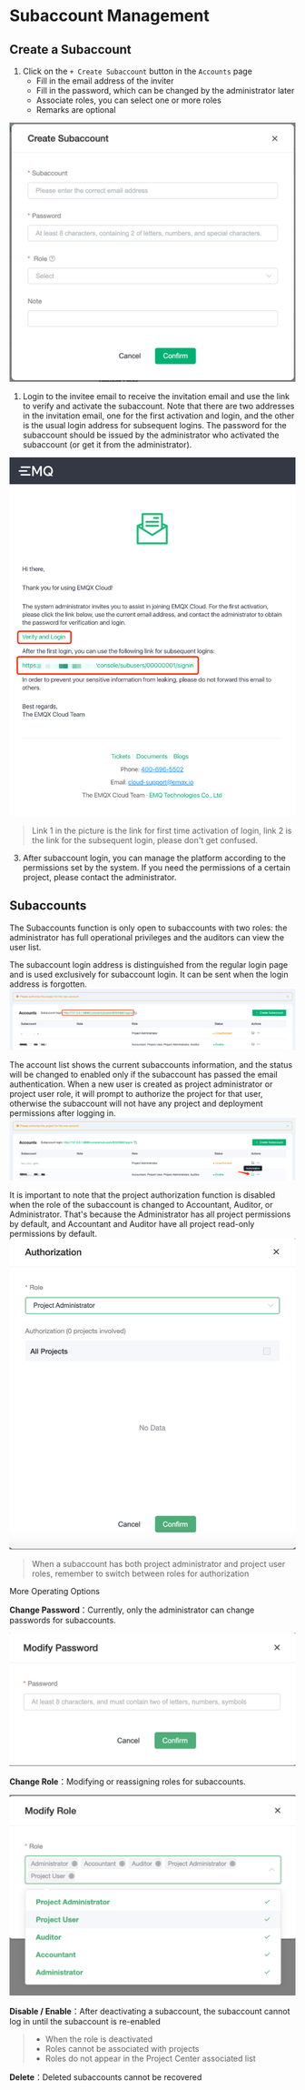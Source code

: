 
# Subaccount Management

## Create a Subaccount
1. Click on the `+ Create Subaccount` button in the `Accounts` page
	* Fill in the email address of the inviter
	* Fill in the password, which can be changed by the administrator later
	* Associate roles, you can select one or more roles
	* Remarks are optional

![default_project](./_assets/create_step1.png)


1. Login to the invitee email to receive the invitation email and use the link to verify and activate the subaccount. Note that there are two addresses in the invitation email, one for the first activation and login, and the other is the usual login address for subsequent logins. The password for the subaccount should be issued by the administrator who activated the subaccount (or get it from the administrator).

![default_project](./_assets/create_step2.png)

 > Link 1 in the picture is the link for first time activation of login, link 2 is the link for the subsequent login, please don't get confused.

3. After subaccount login, you can manage the platform according to the permissions set by the system. If you need the permissions of a certain project, please contact the administrator.

## Subaccounts

The Subaccounts function is only open to subaccounts with two roles: the administrator has full operational privileges and the auditors can view the user list.

The subaccount login address is distinguished from the regular login page and is used exclusively for subaccount login. It can be sent when the login address is forgotten.
![default_project](./_assets/userpage_url.png)


The account list shows the current subaccounts information, and the status will be changed to enabled only if the subaccount has passed the email authentication. When a new user is created as project administrator or project user role, it will prompt to authorize the project for that user, otherwise the subaccount will not have any project and deployment permissions after logging in.
![default_project](./_assets/create_warning.png)


It is important to note that the project authorization function is disabled when the role of the subaccount is changed to Accountant, Auditor, or Administrator. That's because the Administrator has all project permissions by default, and Accountant and Auditor have all project read-only permissions by default.
![default_project](./_assets/authorize.png)
 > When a subaccount has both project administrator and project user roles, remember to switch between roles for authorization


More Operating Options

**Change Password**：Currently, only the administrator can change passwords for subaccounts.

![default_project](./_assets/more_1.png)

**Change Role**：Modifying or reassigning roles for subaccounts.

![default_project](./_assets/more_2.png)

**Disable / Enable**：After deactivating a subaccount, the subaccount cannot log in until the subaccount is re-enabled
> * When the role is deactivated
> * Roles cannot be associated with projects
> * Roles do not appear in the Project Center associated list
	

**Delete**：Deleted subaccounts cannot be recovered